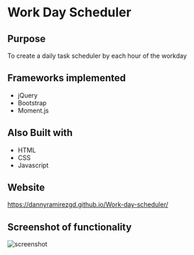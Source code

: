 # Work Day Scheduler

## Purpose
To create a daily task scheduler by each hour of the workday

## Frameworks implemented
- jQuery
- Bootstrap
- Moment.js

## Also Built with
- HTML
- CSS
- Javascript

## Website
https://dannyramirezgd.github.io/Work-day-scheduler/

## Screenshot of functionality
![screenshot](https://github.com/dannyramirezgd/challenge-5/blob/main/assets/screencapture.png)

